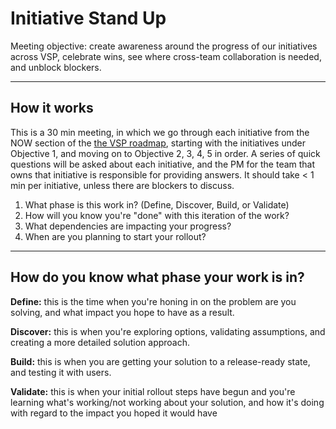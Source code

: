 # Initiative Stand Up

Meeting objective: create awareness around the progress of our initiatives across VSP, celebrate wins, see where cross-team collaboration is needed, and unblock blockers.

---

## How it works

This is a 30 min meeting, in which we go through each initiative from the NOW section of the [the VSP roadmap](https://docs.google.com/spreadsheets/d/1t7LEsiyq2NCJeqKTgoixHJ9MPEIsQMK3NHbIaEQoHr8/edit#gid=38328890), starting with the initiatives under Objective 1, and moving on to Objective 2, 3, 4, 5 in order. A series of quick questions will be asked about each initiative, and the PM for the team that owns that initiative is responsible for providing answers. It should take < 1 min per initiative, unless there are blockers to discuss.

1) What phase is this work in? (Define, Discover, Build, or Validate)
2) How will you know you're "done" with this iteration of the work?
3) What dependencies are impacting your progress?
4) When are you planning to start your rollout?

---

## How do you know what phase your work is in?

**Define:** this is the time when you're honing in on the problem are you solving, and what impact you hope to have as a result.

**Discover:** this is when you're exploring options, validating assumptions, and creating a more detailed solution approach.

**Build:** this is when you are getting your solution to a release-ready state, and testing it with users.

**Validate:** this is when your initial rollout steps have begun and you're learning what's working/not working about your solution, and how it's doing with regard to the impact you hoped it would have

